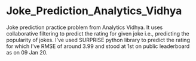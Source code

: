 # Joke_Prediction_Analytics_Vidhya
Joke prediction practice problem from Analytics Vidhya. It uses collaborative filtering to predict the rating for given joke i.e., predicting the popularity of jokes. I've used SURPRISE python library to predict the rating for which I've RMSE of around 3.99 and stood at 1st on public leaderboard as on 09 Jan 20.

